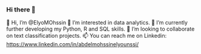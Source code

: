 ### Hi there 👋

👋 Hi, I’m @ElyoMOhssin
👀 I’m interested in data analytics.
🌱 I’m currently further developing my Python, R and SQL skills.
💞️ I’m looking to collaborate on text classification projects.
📫 You can reach me on Linkedin: https://www.linkedin.com/in/abdelmohssinelyounssi/


